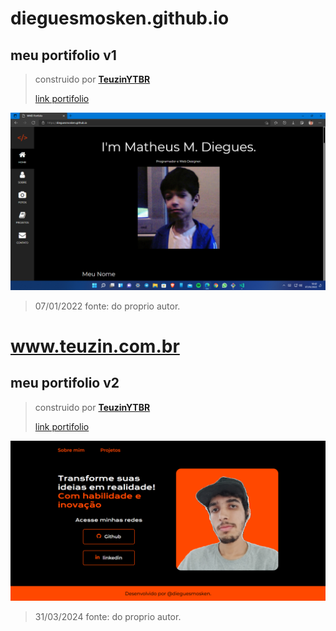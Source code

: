 # dieguesmosken.github.io
## meu portifolio v1

> construido por **[TeuzinYTBR](https://t.me/TeuzinYTBR)**
>
> [link portifolio](https://dieguesmosken.github.io/)

![imagem index](https://github.com/dieguesmosken/dieguesmosken.github.io/blob/main/assets/Img/index.png?raw=true)
>07/01/2022 fonte: do proprio autor.

# www.teuzin.com.br
## meu portifolio v2


> construido por **[TeuzinYTBR](https://t.me/TeuzinYTBR)**
>
> [link portifolio](https://dieguesmosken.github.io/v2/index.html)

![imagem index v2](https://github.com/dieguesmosken/dieguesmosken.github.io/blob/main/assets/Img/indexv2.png?raw=true)
>31/03/2024 fonte: do proprio autor.
